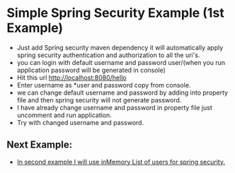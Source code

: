 # Simple Spring Security Example (1st Example)

* Just add Spring security maven dependency it will automatically apply spring security authentication and authorization to all the uri's.
* you can login with default username and password user/(when you run application password will be generated in console)
* Hit this url [http://localhost:8080/hello](http://localhost:8080/hello)
* Enter username as *user and password copy from console.
* we can change default username and password by adding into property file and then spring security will not generate password.
* I have already change username and password in property file just uncomment and run application.
* Try with changed username and password.

## Next Example:
* [In second example I will use inMemory List of users for spring security.](/InMemory-spring-security)



 
